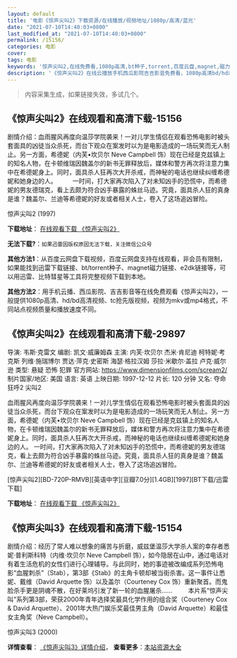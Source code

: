 ```yaml
---
layout: default
title: '电影《惊声尖叫2》下载资源/在线播放/视频地址/1080p/高清/蓝光'
date: "2021-07-10T14:40:03+0800"
last_modified_at: "2021-07-10T14:40:03+0800"
permalink: /15156/
categories: 电影
cover:
tags: 电影
keywords: '惊声尖叫2,在线免费看,1080p高清,bt种子,torrent,百度云盘,magnet,磁力链,迅雷下载资源'
description: '《惊声尖叫2》在线云播放手机西瓜影院吉吉影音免费看，1080p高清bd/hd未删减完整版和tc抢先枪版，mkv/mp4格式，附带bt/torrent种子、magnet/磁力链、百度云盘、网盘资源迅雷下载链接'
---
```


>内容采集生成，如果链接失效，多试几个。


## 《惊声尖叫2》在线观看和高清下载-15156

剧情介绍：血雨腥风再度向温莎学院袭来！一对儿学生情侣在观看恐怖电影时被头套面具的凶徒当众杀死，而台下观众在案发时以为是电影造成的一场玩笑而无人制止。另一方面，希德妮（内芙•坎贝尔 Neve Campbell 饰）现在已经是克兹镇上的知名人物，在卡顿维瑞因魏盖尔的新书无罪释放后，媒体和警方再次将注意力集中在希德妮身上。同时，面具杀人狂再次大开杀戒，而神秘的电话也继续纠缠希德妮和她身边的人。  　　一时间，打大家再次陷入了对未知凶手的恐慌中，而希德妮的男友德瑞克，看上去颇为符合凶手暴露的蛛丝马迹。究竟，面具杀人狂的真身是谁？魏盖尔、兰迪等希德妮的好友或者相关人士，卷入了这场追凶冒险。


惊声尖叫2 (1997)

**下载地址**： [在线观看下载 《惊声尖叫2》](https://www.btbtdy.me/btdy/dy4766.html) 


**无法下载?**：`如果迅雷因版权原因无法下载，关注微信公众号 `

**其他方法1**：从百度云网盘下载视频，百度云网盘支持在线观看，非会员有限制，如果能找到迅雷下载链接、bt/torrent种子、magnet磁力链接、e2dk链接等，可以用迅雷、比特彗星等工具将完整视频下载到本地。

**其他方法2**：用手机云播、西瓜影院、吉吉影音等在线免费观看《惊声尖叫2》，一般提供1080p高清、hd/bd高清视频、tc抢先版视频，视频为mkv或mp4格式，不同站点视频质量和播放速度不同。


## 《惊声尖叫2》在线观看和高清下载-29897

导演: 韦斯·克雷文 编剧: 凯文·威廉姆森 主演: 内芙·坎贝尔 杰米·肯尼迪 柯特妮·考克斯 列维·施瑞博尔 贾达·萍克·史密斯 海瑟·格拉汉姆 莎拉·米歇尔·盖拉 卢克·威尔逊 类型: 悬疑 恐怖 犯罪 官方网站: https://www.dimensionfilms.com/scream2/ 制片国家/地区: 美国 语言: 英语 上映日期: 1997-12-12 片长: 120 分钟 又名: 夺命狂呼2 尖叫2

血雨腥风再度向温莎学院袭来！一对儿学生情侣在观看恐怖电影时被头套面具的凶徒当众杀死，而台下观众在案发时以为是电影造成的一场玩笑而无人制止。另一方面，希德妮（内芙•坎贝尔 Neve Campbell 饰）现在已经是克兹镇上的知名人物，在卡顿维瑞因魏盖尔的新书无罪释放后，媒体和警方再次将注意力集中在希德妮身上。同时，面具杀人狂再次大开杀戒，而神秘的电话也继续纠缠希德妮和她身边的人。 一时间，打大家再次陷入了对未知凶手的恐慌中，而希德妮的男友德瑞克，看上去颇为符合凶手暴露的蛛丝马迹。究竟，面具杀人狂的真身是谁？魏盖尔、兰迪等希德妮的好友或者相关人士，卷入了这场追凶冒险。


[惊声尖叫2][BD-720P-RMVB][英语中字][豆瓣7.0分][1.4GB][1997][BT下载/迅雷下载]

**下载地址**： [在线观看下载 《惊声尖叫2》](https://www.btdx8.com/torrent/scream_2_1997.html) 


## 《惊声尖叫3》在线观看和高清下载-15154

剧情介绍：经历了常人难以想象的痛苦与折磨，威兹堡温莎大学杀人案的幸存者悉妮·普利斯科特（内维·坎贝尔 Neve Campbell 饰），如今隐居在山中，通过电话对有着生活危机的女性们进行心理辅导。与此同时，她的事迹被改编成系列恐怖电影“血腥刺杀”（Stab），第3部《Stab》的主角卡顿却被当街杀害。这一事件让悉妮、戴维（David Arquette 饰）以及盖尔（Courteney Cox 饰）重新聚首。而鬼脸杀手更是阴魂不散，在好莱坞引发了新一轮的血腥屠杀……  　　本片系“惊声尖叫”系列第3部，荣获2000年青年选择奖最具化学作用的组合奖（Courteney Cox & David Arquette）、2001年大热门娱乐奖最佳男主角（David Arquette）和最佳女主角奖（Neve Campbell）。


惊声尖叫3 (2000)

**详情查看**： [《惊声尖叫3》详情介绍](/movie/15154/)， **查看更多**：[本站资源大全](/movie/t/all/)

